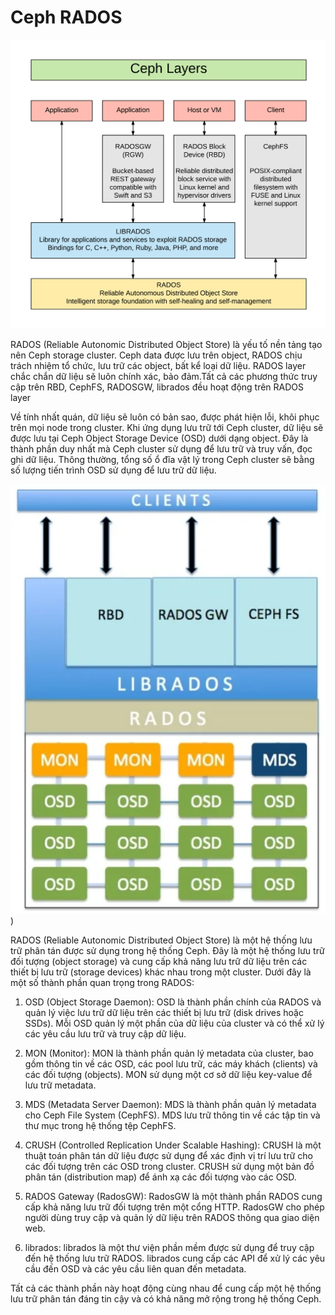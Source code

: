 # Ceph RADOS

![Alt text](/Picture/Storage/rados1.png)

RADOS (Reliable Autonomic Distributed Object Store) là yếu tố nền tảng tạo nên Ceph storage cluster. Ceph data được lưu trên object, RADOS chịu trách nhiệm tổ chức, lưu trữ các object, bất kể loại dữ liệu. RADOS layer chắc chắn dữ liệu sẽ luôn chính xác, bảo đảm.Tất cả các phương thức truy cập trên RBD, CephFS, RADOSGW, librados đều hoạt động trên RADOS layer

Về tính nhất quán, dữ liệu sẽ luôn có bản sao, được phát hiện lỗi, khôi phục trên mọi node trong cluster. Khi ứng dụng lưu trữ tới Ceph cluster, dữ liệu sẽ được lưu tại Ceph Object Storage Device (OSD) dưới dạng object. Đây là thành phần duy nhất mà Ceph cluster sử dụng để lưu trữ và truy vấn, đọc ghi dữ liệu. Thông thường, tổng số ổ đĩa vật lý trong Ceph cluster sẽ bằng số lượng tiến trình OSD sử dụng để lưu trữ dữ liệu.


![Alt text](/Picture/Storage/rados2.png))

RADOS (Reliable Autonomic Distributed Object Store) là một hệ thống lưu trữ phân tán được sử dụng trong hệ thống Ceph. Đây là một hệ thống lưu trữ đối tượng (object storage) và cung cấp khả năng lưu trữ dữ liệu trên các thiết bị lưu trữ (storage devices) khác nhau trong một cluster. Dưới đây là một số thành phần quan trọng trong RADOS:

1. OSD (Object Storage Daemon): OSD là thành phần chính của RADOS và quản lý việc lưu trữ dữ liệu trên các thiết bị lưu trữ (disk drives hoặc SSDs). Mỗi OSD quản lý một phần của dữ liệu của cluster và có thể xử lý các yêu cầu lưu trữ và truy cập dữ liệu.

2. MON (Monitor): MON là thành phần quản lý metadata của cluster, bao gồm thông tin về các OSD, các pool lưu trữ, các máy khách (clients) và các đối tượng (objects). MON sử dụng một cơ sở dữ liệu key-value để lưu trữ metadata.

3. MDS (Metadata Server Daemon): MDS là thành phần quản lý metadata cho Ceph File System (CephFS). MDS lưu trữ thông tin về các tập tin và thư mục trong hệ thống tệp CephFS.

4. CRUSH (Controlled Replication Under Scalable Hashing): CRUSH là một thuật toán phân tán dữ liệu được sử dụng để xác định vị trí lưu trữ cho các đối tượng trên các OSD trong cluster. CRUSH sử dụng một bản đồ phân tán (distribution map) để ánh xạ các đối tượng vào các OSD.

5. RADOS Gateway (RadosGW): RadosGW là một thành phần RADOS cung cấp khả năng lưu trữ đối tượng trên một cổng HTTP. RadosGW cho phép người dùng truy cập và quản lý dữ liệu trên RADOS thông qua giao diện web.

6. librados: librados là một thư viện phần mềm được sử dụng để truy cập đến hệ thống lưu trữ RADOS. librados cung cấp các API để xử lý các yêu cầu đến OSD và các yêu cầu liên quan đến metadata.

Tất cả các thành phần này hoạt động cùng nhau để cung cấp một hệ thống lưu trữ phân tán đáng tin cậy và có khả năng mở rộng trong hệ thống Ceph.